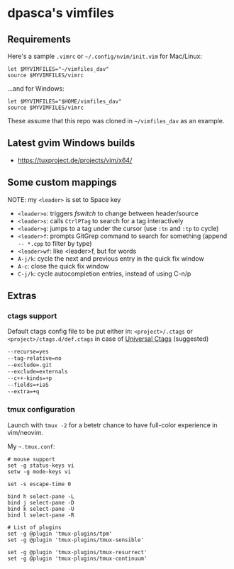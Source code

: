 # dpasca's vimfiles

## Requirements

Here's a sample `.vimrc` or `~/.config/nvim/init.vim` for Mac/Linux:
```vimscript
let $MYVIMFILES="~/vimfiles_dav"
source $MYVIMFILES/vimrc
```
...and for Windows:

```vimscript
let $MYVIMFILES="$HOME/vimfiles_dav"
source $MYVIMFILES/vimrc
```

These assume that this repo was cloned in `~/vimfiles_dav` as an example.

## Latest gvim Windows builds

* https://tuxproject.de/projects/vim/x64/

## Some custom mappings

NOTE: my `<leader>` is set to Space key

* `<leader>o`: triggers *fswitch* to change between header/source
* `<leader>s`: calls `CtrlPTag` to search for a tag interactively
* `<leader>g`: jumps to a tag under the cursor (use `:tn` and `:tp` to cycle)
* `<leader>f`: prompts GitGrep command to search for something (append ` -- *.cpp` to filter by type)
* `<leader>wf`: like \<leader\>f, but for words
* `A-j/k`: cycle the next and previous entry in the quick fix window
* `A-c`: close the quick fix window
* `C-j/k`: cycle autocompletion entries, instead of using C-n/p

## Extras
### ctags support

Default ctags config file to be put either in:
`<project>/.ctags` or `<project>/ctags.d/def.ctags` in case of [Universal Ctags](https://github.com/universal-ctags/ctags) (suggested)

```bash
--recurse=yes
--tag-relative=no
--exclude=.git
--exclude=externals
--c++-kinds=+p
--fields=+iaS
--extra=+q
```

### tmux configuration

Launch with `tmux -2` for a betetr chance to have full-color experience in vim/neovim.

My `~.tmux.conf`:

```tmux
# mouse support
set -g status-keys vi
setw -g mode-keys vi

set -s escape-time 0

bind h select-pane -L
bind j select-pane -D
bind k select-pane -U
bind l select-pane -R

# List of plugins
set -g @plugin 'tmux-plugins/tpm'
set -g @plugin 'tmux-plugins/tmux-sensible'

set -g @plugin 'tmux-plugins/tmux-resurrect'
set -g @plugin 'tmux-plugins/tmux-continuum'
```
